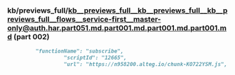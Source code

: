### kb/previews_full/kb__previews_full__kb__previews_full__kb__previews_full__flows__service-first__master-only@auth.har.part051.md.part001.md.part001.md.part001.md (part 002)

```md
         "functionName": "subscribe",
                  "scriptId": "12665",
                  "url": "https://n958200.alteg.io/chunk-KO722YSM.js",
     
```

```
